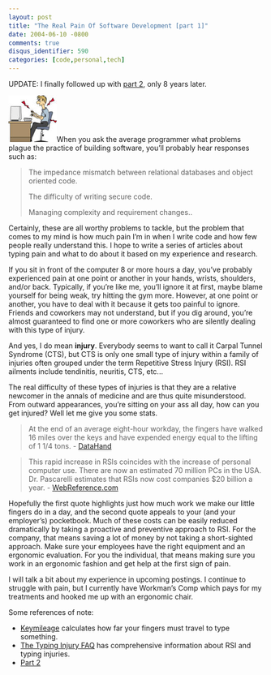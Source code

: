 ```yaml
---
layout: post
title: "The Real Pain Of Software Development [part 1]"
date: 2004-06-10 -0800
comments: true
disqus_identifier: 590
categories: [code,personal,tech]
---
```

UPDATE: I finally followed up with [part 2](http://haacked.com/archive/2012/04/15/The-Real-Pain-Of-Software-Development-2.aspx/),
only 8 years later.

![Typist In Pain](/images/TypingPain.jpg)When you ask the average programmer what problems plague the practice of building software,
you’ll probably hear responses such as:

> The impedance mismatch between relational databases and object
> oriented code.
>
> The difficulty of writing secure code.
>
> Managing complexity and requirement changes..

Certainly, these are all worthy problems to tackle, but the problem that comes to my mind is how much pain I’m in when I write code and how few people really understand this. I hope to write a series of articles about typing pain and what to do about it based on my experience and research.

If you sit in front of the computer 8 or more hours a day, you’ve probably experienced pain at one point or another in your hands, wrists, shoulders, and/or back. Typically, if you’re like me, you’ll ignore it at first, maybe blame yourself for being weak, try hitting the gym more. However, at one point or another, you have to deal with it because it gets too painful to ignore. Friends and coworkers may not understand, but if you dig around, you’re almost guaranteed to find one or more coworkers who are silently dealing with this type of injury.

And yes, I do mean **injury**. Everybody seems to want to call it Carpal
Tunnel Syndrome (CTS), but CTS is only one small type of injury within a
family of injuries often grouped under the term Repetitive Stress Injury
(RSI). RSI ailments include tendinitis, neuritis, CTS, etc...

The real difficulty of these types of injuries is that they are a relative newcomer in the annals of medicine and are thus quite
misunderstood. From outward appearances, you’re sitting on your ass all day, how can you get injured? Well let me give you some stats.

> At the end of an average eight-hour workday, the fingers have walked
> 16 miles over the keys and have expended energy equal to the lifting
> of 1 1/4 tons. -
> [DataHand](http://www.datahand.com/overview/dhsolution.htm)

> This rapid increase in RSIs coincides with the increase of personal
> computer use. There are now an estimated 70 million PCs in the USA.
> Dr. Pascarelli estimates that RSIs now cost companies $20 billion a
> year. - [WebReference.com](http://webreference.com/rsi.html)

Hopefully the first quote highlights just how much work we make our little fingers do in a day, and the second quote appeals to your (and your employer’s) pocketbook. Much of these costs can be easily reduced dramatically by taking a proactive and preventive approach to RSI. For the company, that means saving a lot of money by not taking a short-sighted approach. Make sure your employees have the right equipment and an ergonomic evaluation. For you the individual, that means making sure you work in an ergonomic fashion and get help at the first sign of pain.

I will talk a bit about my experience in upcoming postings. I continue to struggle with pain, but I currently have Workman’s Comp which pays for my treatments and hooked me up with an ergonomic chair.

Some references of note:

- [Keymileage](http://www.integrity.com/homes/tomandkaren/Keymileage/) calculates how far your fingers must travel to type something.
- [The Typing Injury FAQ](http://www.tifaq.com/) has comprehensive     information about RSI and typing injuries.
- [Part 2](http://haacked.com/archive/2012/04/15/The-Real-Pain-Of-Software-Development-2.aspx/)

